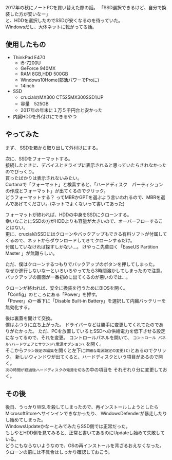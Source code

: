 2017年の秋にノートPCを買い替えた際の話。
「SSD選択できるけど、自分で換装した方が安いなー」  
と、HDDを選択したのでSSDが安くなるのを待っていた。  
Windowsだし、大体ネットに転がってる話。
  
## 使用したもの
- ThinkPad E470
    - i5-7200U
    - GeForce 940MX
    - RAM 8GB,HDD 500GB
    - Windows10Home(部活パワーでProに)
    - 14inch
- SSD
    - crucialのMX300 CT525MX300SSD1/JP
    - 容量　525GB
    - 2017年の年末に１万５千円台と安かった
- 内臓HDDを外付けにできるやつ

## やってみた  
まず、 SSDを箱から取り出して外付けにする。
  
  次に、SSDをフォーマットする。  
  接続したときに、デバイスとドライブに表示されると思っていたらされなかったのでびっくり。  
  買ったばかりは表示されないみたい。  
Cortanaで「フォーマット」と検索すると、「ハードディスク　パーティションの作成とフォーマット」が出てくるのでクリック。    
どうフォーマットする？ ってMBRかGPTを選ぶよう言いわれるので、MBRを選んであげてください。(ネットでよくないって書いてあった)

フォーマットが終われば、HDDの中身をSSDにクローンする。  
幸いなことにSSDの方がHDDよりも容量が大きいので、オーバーフローすることはない。  
更に、crucialのSSDにはクローンやバックアップもできる有料ソフトが付属してくるので、ネットからダウンロードしてきてクローンするだけ。  
付属していなければ探すしかない...。
けやっこ先輩曰く「EaseUS Partition Master 」が無難らしい。
  
ただ、僕はクローンするつもりでバックアップのボタンを押してしまった。  
なぜか進行しないなーといろいろやってたら3時間溶かしてしまったので注意。  
バックアップの画面が一番初めに出てくるのが悪いのでは...。
  
クローンが終われば、安全に換装を行うためにBIOSを開く。  
「Config」のところにある「Power」を押す。  
「Power」の一番下に「Disable Built-in Battery」を選択して内臓バッテリーを無効化する。
    
後は裏蓋を開けて交換。  
僕はふつうに立ち上がった。
ドライバーなどは勝手に変更してくれてたのでありがたかった。
ただ、PCを放置しているとSSDへの供給電力を低下させる設定になってるので、それを変更。
コントロールパネルを開いて、
`コントロール パネル\ハードウェアとサウンド\電源オプション\`
を開く。  
そこから`プラン設定の編集`を開くと左下に`詳細な電源設定の変更(C)`とあるのでクリック。  新しいウィンドウが出てくると、ハードディスクという項目があるので開く。  
`次の時間が経過後ハードディスクの電源を切る`の中の項目を
それぞれ０分に変更しておく。


## その後
後日、うっかりWSLを殺してしまったので、再インストールしようとしたらMicrosoftStoreへサインインできなかったり、  WindowsDefenderが暴走したりし始めてしまった。  
WindowsUpdateかなーとみてみたらSSD側では正常だった。  
もしやとHDD側を見てみると、正常と書いてあるのにUpdateし始めて失敗している。   
 どうにもならないようなので、OSの再インストールを背ざるおえなくなった。  
 クローンの前には不具合はしっかり確認しておこう。
